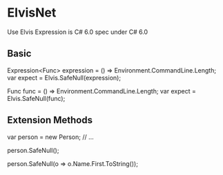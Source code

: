 # ElvisNet
Use Elvis Expression is C# 6.0 spec under C# 6.0

## Basic

  Expression<Func<int>> expression = () => Environment.CommandLine.Length;
  var expect = Elvis.SafeNull(expression);
  
  Func<int> func = () => Environment.CommandLine.Length;
  var expect = Elvis.SafeNull(func);
  
## Extension Methods

  var person = new Person; 
  // ...
  
  person.SafeNull();
  
  person.SafeNull(o => o.Name.First.ToString());
